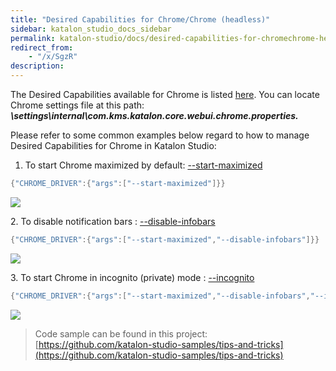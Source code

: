 ```yaml
---
title: "Desired Capabilities for Chrome/Chrome (headless)" 
sidebar: katalon_studio_docs_sidebar
permalink: katalon-studio/docs/desired-capabilities-for-chromechrome-headless.html 
redirect_from:
    - "/x/SgzR"
description: 
---
```

The Desired Capabilities available for Chrome is listed [here](http://chromedriver.chromium.org/capabilities). You can locate Chrome settings file at this path: **_<Project folder>\\settings\\internal\\com.kms.katalon.core.webui.chrome.properties._**

Please refer to some common examples below regard to how to manage Desired Capabilities for Chrome in Katalon Studio: 

1.  To start Chrome maximized by default: [--start-maximized](https://peter.sh/experiments/chromium-command-line-switches/#start-maximized)

```groovy
{"CHROME_DRIVER":{"args":["--start-maximized"]}}

```

![](../../images/katalon-studio/docs/desired-capabilities-for-chromechrome-headless/Screen-Shot-2018-07-17-at-16.38.57.png)

2\. To disable notification bars : [--disable-infobars](https://peter.sh/experiments/chromium-command-line-switches/#disable-infobars)

```groovy
{"CHROME_DRIVER":{"args":["--start-maximized","--disable-infobars"]}}

```

![](../../images/katalon-studio/docs/desired-capabilities-for-chromechrome-headless/Screen-Shot-2018-07-17-at-17.03.42.png)  
  

3\. To start Chrome in incognito (private) mode : [--incognito](https://peter.sh/experiments/chromium-command-line-switches/#incognito)

```groovy
{"CHROME_DRIVER":{"args":["--start-maximized","--disable-infobars","--incognito"]}}

```

![](../../images/katalon-studio/docs/desired-capabilities-for-chromechrome-headless/Screen-Shot-2018-07-18-at-10.06.27.png)

> Code sample can be found in this project: [https://github.com/katalon-studio-samples/tips-and-tricks](https://github.com/katalon-studio-samples/tips-and-tricks)